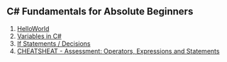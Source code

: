 <h2>C# Fundamentals for Absolute Beginners</h2>
<ol>
<li> <a href="https://github.com/mahreenq/CSharpTutorial/blob/HelloWorld/HelloWorld/Program.cs"> HelloWorld </a> </li>
<li> <a href="https://github.com/mahreenq/CSharpTutorial/blob/Variables/HelloWorld/Program.cs"> Variables in C# </a> </li>
<li> <a href="https://github.com/mahreenq/CSharpTutorial/blob/ifStatements/HelloWorld/Program.cs"> If Statements / Decisions </a> </li>
<li> <a href="https://github.com/mahreenq/CSharpTutorial/blob/assessment/HelloWorld/Program.cs"> CHEATSHEAT - Assessment: Operators, Expressions and Statements </a> </li>
</ol>
